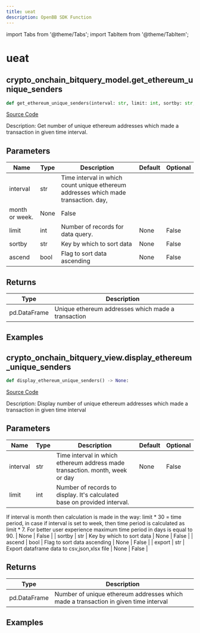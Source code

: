 ```yaml
---
title: ueat
description: OpenBB SDK Function
---
```


import Tabs from '@theme/Tabs';
import TabItem from '@theme/TabItem';

# ueat

<Tabs>
<TabItem value="model" label="Model" default>

## crypto_onchain_bitquery_model.get_ethereum_unique_senders

```python title='openbb_terminal/cryptocurrency/onchain/bitquery_model.py'
def get_ethereum_unique_senders(interval: str, limit: int, sortby: str, ascend: bool) -> DataFrame:
```
[Source Code](https://github.com/OpenBB-finance/OpenBBTerminal/tree/main/openbb_terminal/cryptocurrency/onchain/bitquery_model.py#L584)

Description: Get number of unique ethereum addresses which made a transaction in given time interval.

## Parameters

| Name | Type | Description | Default | Optional |
| ---- | ---- | ----------- | ------- | -------- |
| interval | str | Time interval in which count unique ethereum addresses which made transaction. day,
month or week. | None | False |
| limit | int | Number of records for data query. | None | False |
| sortby | str | Key by which to sort data | None | False |
| ascend | bool | Flag to sort data ascending | None | False |

## Returns

| Type | Description |
| ---- | ----------- |
| pd.DataFrame | Unique ethereum addresses which made a transaction |

## Examples



</TabItem>
<TabItem value="view" label="View">

## crypto_onchain_bitquery_view.display_ethereum_unique_senders

```python title='openbb_terminal/decorators.py'
def display_ethereum_unique_senders() -> None:
```
[Source Code](https://github.com/OpenBB-finance/OpenBBTerminal/tree/main/openbb_terminal/decorators.py#L224)

Description: Display number of unique ethereum addresses which made a transaction in given time interval

## Parameters

| Name | Type | Description | Default | Optional |
| ---- | ---- | ----------- | ------- | -------- |
| interval | str | Time interval in which ethereum address made transaction. month, week or day | None | False |
| limit | int | Number of records to display. It's calculated base on provided interval.
If interval is month then calculation is made in the way: limit * 30 = time period,
in case if interval is set to week, then time period is calculated as limit * 7.
For better user experience maximum time period in days is equal to 90. | None | False |
| sortby | str | Key by which to sort data | None | False |
| ascend | bool | Flag to sort data ascending | None | False |
| export | str | Export dataframe data to csv,json,xlsx file | None | False |

## Returns

| Type | Description |
| ---- | ----------- |
| pd.DataFrame | Number of unique ethereum addresses which made a transaction in given time interval |

## Examples



</TabItem>
</Tabs>